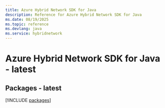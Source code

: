 ```yaml
---
title: Azure Hybrid Network SDK for Java
description: Reference for Azure Hybrid Network SDK for Java
ms.date: 08/19/2025
ms.topic: reference
ms.devlang: java
ms.service: hybridnetwork
---
```

# Azure Hybrid Network SDK for Java - latest
## Packages - latest
[!INCLUDE [packages](hybrid-network-index.md)]